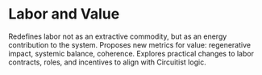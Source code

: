 # Labor and Value

Redefines labor not as an extractive commodity, but as an energy contribution to the system. Proposes new metrics for value: regenerative impact, systemic balance, coherence. Explores practical changes to labor contracts, roles, and incentives to align with Circuitist logic.
